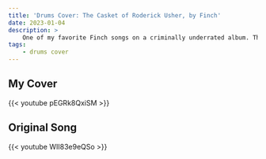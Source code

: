 ```yaml
---
title: 'Drums Cover: The Casket of Roderick Usher, by Finch'
date: 2023-01-04
description: >
    One of my favorite Finch songs on a criminally underrated album. This video is also the first time I have covered drumming done by a friend, one of my oldest friends, Marc Allen.
tags:
    - drums cover
---
```


## My Cover

{{< youtube pEGRk8QxiSM >}}

## Original Song

{{< youtube WII83e9eQSo >}}
